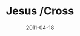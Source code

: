 ---
layout: music 
title: "Jesus /Cross"
series: "The Story"
date: 2011-04-18 
description: "Chuck Mingo talks about the story of the sacrificial lamb."
audio: "http://s3.amazonaws.com/crossroadsaudiomessages/thestory04.mp3"
audio-duration: "37:05"
src: "http://www.crossroads.net/players/media/mediumHz/TheStory_190x110.jpg"
---